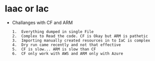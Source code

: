 # Iaac or Iac

-   Challanges with CF and ARM
        
        1.  Everything dumped in single File
        2.  Complex to Read the code. CF is Okay but ARM is pathetic
        3.  Importing manually created resources in to IaC is complex
        4.  Dry run came recently and not that effective
        5.  CF is slow... ARM is slow than CF
        6.  CF only work with AWS and ARM only with Azure
